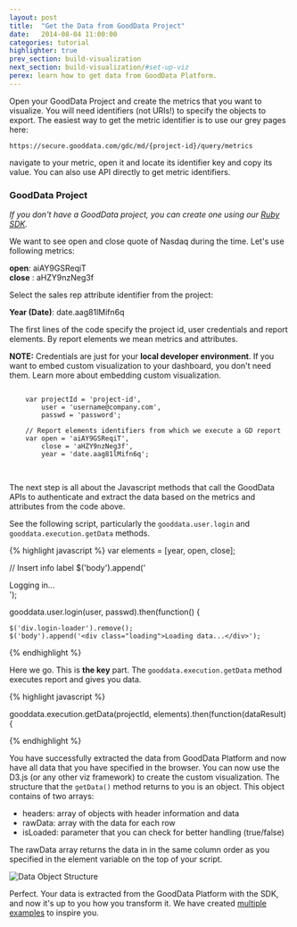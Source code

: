 ```yaml
---
layout: post
title:  "Get the Data from GoodData Project"
date:   2014-08-04 11:00:00
categories: tutorial
highlighter: true
prev_section: build-visualization
next_section: build-visualization/#set-up-viz
perex: learn how to get data from GoodData Platform.
---
```


Open your GoodData Project and create the metrics that you want to visualize. You will need identifiers (not URIs!) to specify the objects to export. The easiest way to get the metric identifier is to use our grey pages here: 

`https://secure.gooddata.com/gdc/md/{project-id}/query/metrics` 

navigate to your metric, open it and locate its identifier key and copy its value. You can also use API directly to get metric identifiers.

### GoodData Project

_If you don't have a GoodData project, you can create one using our [Ruby SDK](http://sdk.gooddata.com/gooddata-ruby/get-started/)._

We want to see open and close quote of Nasdaq during the time. Let's use following metrics:

**open**: aiAY9GSReqiT  
**close** : aHZY9nzNeg3f    

Select the sales rep attribute identifier from the project:

**Year (Date)**: date.aag81lMifn6q  

The first lines of the code specify the project id, user credentials and report elements. By report elements we mean metrics and attributes.

**NOTE:** Credentials are just for your **local developer environment**. If you want to embed custom visualization to your dashboard, you don't need them. Learn more about embedding custom visualization.

<pre>
<code class="js">
	var projectId = 'project-id', 
		user = 'username@company.com',
		passwd = 'password';

	// Report elements identifiers from which we execute a GD report
	var open = 'aiAY9GSReqiT',
		close = 'aHZY9nzNeg3f',
		year = 'date.aag81lMifn6q';

</code>
</pre>

The next step is all about the Javascript methods that call the GoodData APIs to authenticate and extract the data based on the metrics and attributes from the code above. 

See the following script, particularly the `gooddata.user.login` and `gooddata.execution.getData` methods.

{% highlight javascript %}
var elements = [year, open, close];

// Insert info label
$('body').append('<div class="login-loader">Logging in...</div>');

gooddata.user.login(user, passwd).then(function() {

    $('div.login-loader').remove();
    $('body').append('<div class="loading">Loading data...</div>');
{% endhighlight %}

Here we go. This is **the key** part. The `gooddata.execution.getData` method executes report and gives you data. 

{% highlight javascript %}

   gooddata.execution.getData(projectId, elements).then(function(dataResult) {
   
{% endhighlight %}

You have successfully extracted the data from GoodData Platform and now have all data that you have specified in the browser. You can now use the D3.js (or any other viz framework) to create the custom visualization. The structure that the `getData()` method returns to you is an object. This object contains of two arrays:

- headers: array of objects with header information and data  
- rawData: array with the data for each row  
- isLoaded: parameter that you can check for better handling (true/false)  

The rawData array returns the data in in the same column order as you specified in the element variable on the top of your script. 

![Data Object Structure](http://sdk.gooddata.com/gooddata-js/images/posts/data-object.png)

Perfect. Your data is extracted from the GoodData Platform with the SDK, and now it's up to you how you transform it. We have created [multiple examples](http://sdk.gooddata.com/gooddata-js/build-visualization/#examples) to inspire you.

